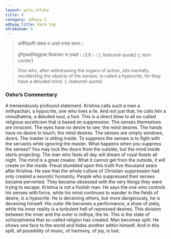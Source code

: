 ```yaml
---
layout: gita_shloka
title: 6
category: adhyay-3
adhyay_title: Karm Yog
shlokanum: 6
---
```


> कर्मेन्द्रियाणि संयम्य य आस्ते मनसा स्मरन्।<br><br>इन्द्रियार्थान्विमूढात्मा मिथ्याचारः स उच्यते।।3.6।।
{:.featured-quote} 
{:.text-center}

> One who, after withdrawing the organs of action, sits mentally recollecting the objects of the senses, is called a hypocrite, for they have a deluded mind.
{:.featured-quote}

### Osho’s Commentary
A tremendously profound statement. Krishna calls such a man a mithyachari, a hypocrite, one who lives a lie. And not just that, he calls him a vimudhatma, a deluded soul, a fool.
This is a direct blow to all so-called religious asceticism that is based on suppression. The senses themselves are innocent. The eyes have no desire to see; the mind desires. The hands have no desire to touch; the mind desires. The senses are simply windows, doors. The master is sitting inside. To suppress the senses is to fight with the servants while ignoring the master.
What happens when you suppress the senses? You may lock the doors from the outside, but the mind inside starts projecting. The man who fasts all day will dream of royal feasts all night. The mind is a great creator. What it cannot get from the outside, it will create on the inside.
Freud stumbled upon this truth five thousand years after Krishna. He saw that the whole culture of Christian suppression had only created a neurotic humanity. People who suppressed their senses became perverted. They became obsessed with the very things they were trying to escape.
Krishna is not a foolish man. He says the one who controls his senses with force, while his mind continues to wander in the fields of desire, is a hypocrite. He is deceiving others, but more dangerously, he is deceiving himself. His outer life becomes a performance, a show of piety, while his inner reality is a turbulent hell of repressed desires.
This division between the inner and the outer is mithya, the lie. This is the state of schizophrenia that so-called religion has created. Man becomes split. He shows one face to the world and hides another within himself. And in this split, all possibility of music, of harmony, of joy, is lost.
